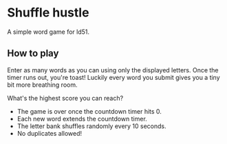 # Shuffle hustle

A simple word game for ld51.

## How to play

Enter as many words as you can using only the displayed letters. Once
the timer runs out, you're toast! Luckily every word you submit gives
you a tiny bit more breathing room.

What's the highest score you can reach?

- The game is over once the countdown timer hits 0.
- Each new word extends the countdown timer.
- The letter bank shuffles randomly every 10 seconds.
- No duplicates allowed!

